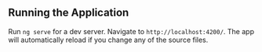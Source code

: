 ## Running the Application

Run `ng serve` for a dev server. Navigate to `http://localhost:4200/`. The app will automatically reload if you change any of the source files.
